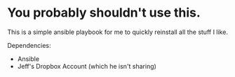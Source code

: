 # You probably shouldn't use this.

This is a simple ansible playbook for me to quickly reinstall all the stuff I like.

Dependencies:
- Ansible
- Jeff's Dropbox Account (which he isn't sharing)


